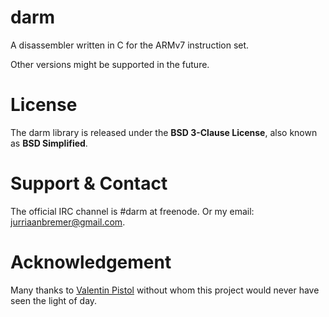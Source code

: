 # darm

A disassembler written in C for the ARMv7 instruction set.

Other versions might be supported in the future.

# License

The darm library is released under the **BSD 3-Clause License**, also known
as **BSD Simplified**.

# Support & Contact

The official IRC channel is #darm at freenode.
Or my email: [jurriaanbremer@gmail.com][email].

[email]: mailto:jurriaanbremer@gmail.com

# Acknowledgement

Many thanks to [Valentin Pistol][pistol] without whom this project would never
have seen the light of day.

[pistol]: https://github.com/pistol/
